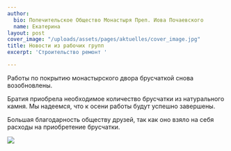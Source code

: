 ```yaml
---
author:
  bio: Попечительское Общество Монастыря Преп. Иова Почаевского
  name: Екатерина
layout: post
cover_image: "/uploads/assets/pages/aktuelles/cover_image.jpg"
title: Новости из рабочих групп
excerpt: 'Строительство ремонт '

---
```

Работы по покрытию монастырского двора брусчаткой снова возобновлены. 

Братия приобрела необходимое количество брусчатки из натурального камня. Мы надеемся, что к осени работы будут успешно завершены.

Большая благодарность обществу друзей, так как оно взяло на себя расходы на приобретение брусчатки.

![](https://res.cloudinary.com/hiobmon/image/upload/v1596533992/media/2020/WhatsApp_Image_2020-07-31_at_16.26.10_ygxjcl.jpg)